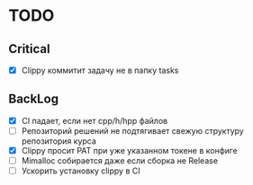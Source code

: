 # TODO

## Critical
- [x] Clippy коммитит задачу не в папку tasks

## BackLog
- [x] CI падает, если нет cpp/h/hpp файлов
- [ ] Репозиторий решений не подтягивает свежую структуру репозитория курса
- [x] Clippy просит PAT при уже указанном токене в конфиге
- [ ] Mimalloc собирается даже если сборка не Release
- [ ] Ускорить установку clippy в CI
